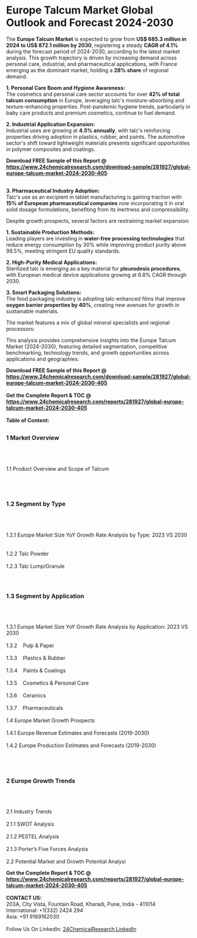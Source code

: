 <h1>Europe Talcum Market Global Outlook and Forecast 2024-2030</h1><p>The <strong>Europe Talcum Market</strong> is expected to grow from <strong>US$ 685.3 million in 2024 to US$ 872.1 million by 2030</strong>, registering a steady <strong>CAGR of 4.1%</strong> during the forecast period of 2024-2030, according to the latest market analysis. This growth trajectory is driven by increasing demand across personal care, industrial, and pharmaceutical applications, with France emerging as the dominant market, holding a <strong>28% share</strong> of regional demand.</p><p><strong>1. Personal Care Boom and Hygiene Awareness:</strong><br>
The cosmetics and personal care sector accounts for over <strong>42% of total talcum consumption</strong> in Europe, leveraging talc's moisture-absorbing and texture-enhancing properties. Post-pandemic hygiene trends, particularly in baby care products and premium cosmetics, continue to fuel demand.</p><p><strong>2. Industrial Application Expansion:</strong><br>
Industrial uses are growing at <strong>4.5% annually</strong>, with talc's reinforcing properties driving adoption in plastics, rubber, and paints. The automotive sector's shift toward lightweight materials presents significant opportunities in polymer composites and coatings.</p><div><b>Download FREE Sample of this Report @ 
            <a href="https://www.24chemicalresearch.com/download-sample/281927/global-europe-talcum-market-2024-2030-405">
            https://www.24chemicalresearch.com/download-sample/281927/global-europe-talcum-market-2024-2030-405</a></b></div><br><p><strong>3. Pharmaceutical Industry Adoption:</strong><br>
Talc's use as an excipient in tablet manufacturing is gaining traction with <strong>15% of European pharmaceutical companies</strong> now incorporating it in oral solid dosage formulations, benefiting from its inertness and compressibility.</p><p>Despite growth prospects, several factors are restraining market expansion:</p><p><strong>1. Sustainable Production Methods:</strong><br>
Leading players are investing in <strong>water-free processing technologies</strong> that reduce energy consumption by 30% while improving product purity above 99.5%, meeting stringent EU quality standards.</p><p><strong>2. High-Purity Medical Applications:</strong><br>
Sterilized talc is emerging as a key material for <strong>pleurodesis procedures</strong>, with European medical device applications growing at 6.8% CAGR through 2030.</p><p><strong>3. Smart Packaging Solutions:</strong><br>
The food packaging industry is adopting talc-enhanced films that improve <strong>oxygen barrier properties by 40%</strong>, creating new avenues for growth in sustainable materials.</p><p>The market features a mix of global mineral specialists and regional processors:</p><p>This analysis provides comprehensive insights into the Europe Talcum Market (2024-2030), featuring detailed segmentation, competitive benchmarking, technology trends, and growth opportunities across applications and geographies.</p><div><b>Download FREE Sample of this Report @ 
            <a href="https://www.24chemicalresearch.com/download-sample/281927/global-europe-talcum-market-2024-2030-405">
            https://www.24chemicalresearch.com/download-sample/281927/global-europe-talcum-market-2024-2030-405</a></b></div><br><div><b>Get the Complete Report & TOC @ 
            <a href="https://www.24chemicalresearch.com/reports/281927/global-europe-talcum-market-2024-2030-405">
            https://www.24chemicalresearch.com/reports/281927/global-europe-talcum-market-2024-2030-405</a></b></div><br>
            <b>Table of Content:</b><p><h2><span style="font-size:16px"><strong>1 Market Overview&nbsp;&nbsp; &nbsp;</strong></span></h2><br />
<br />
<p>1.1 Product Overview and Scope of Talcum&nbsp;</p><br />
<br />
<h2><strong><span style="font-size:16px">1.2 Segment by Type&nbsp;&nbsp; &nbsp;</span></strong></h2><br />
<br />
<p>1.2.1 Europe Market Size YoY Growth Rate Analysis by Type: 2023 VS 2030&nbsp;&nbsp; &nbsp;<br /><br />
1.2.2 Talc Powder&nbsp;&nbsp; &nbsp;<br /><br />
1.2.3 Talc Lump/Granule<br /><br />
<br />
<h2><span style="font-size:16px"><strong>1.3 Segment by Application&nbsp;&nbsp;</strong></span></h2><br />
<br />
<p>1.3.1 Europe Market Size YoY Growth Rate Analysis by Application: 2023 VS 2030&nbsp;&nbsp; &nbsp;<br /><br />
1.3.2&nbsp;&nbsp; &nbsp;Pulp & Paper<br /><br />
1.3.3&nbsp;&nbsp; &nbsp;Plastics & Rubber<br /><br />
1.3.4&nbsp;&nbsp; &nbsp;Paints & Coatings<br /><br />
1.3.5&nbsp;&nbsp; &nbsp;Cosmetics & Personal Care<br /><br />
1.3.6&nbsp;&nbsp; &nbsp;Ceramics<br /><br />
1.3.7&nbsp;&nbsp; &nbsp;Pharmaceuticals<br /><br />
1.4 Europe Market Growth Prospects&nbsp;&nbsp; &nbsp;<br /><br />
1.4.1 Europe Revenue Estimates and Forecasts (2019-2030)&nbsp;&nbsp; &nbsp;<br /><br />
1.4.2 Europe Production Estimates and Forecasts (2019-2030)&nbsp;&nbsp;</p><br />
<br />
<h2><span style="font-size:16px"><strong>2 Europe Growth Trends&nbsp;&nbsp; &nbsp;</strong></span></h2><br />
<br />
<p>2.1 Industry Trends&nbsp;&nbsp; &nbsp;<br /><br />
2.1.1 SWOT Analysis&nbsp;&nbsp; &nbsp;<br /><br />
2.1.2 PESTEL Analysis&nbsp;&nbsp; &nbsp;<br /><br />
2.1.3 Porter&rsquo;s Five Forces Analysis&nbsp;&nbsp; &nbsp;<br /><br />
2.2 Potential Market and Growth Potential Analysi</p><div><b>Get the Complete Report & TOC @ 
            <a href="https://www.24chemicalresearch.com/reports/281927/global-europe-talcum-market-2024-2030-405">
            https://www.24chemicalresearch.com/reports/281927/global-europe-talcum-market-2024-2030-405</a></b></div><br><b>CONTACT US:</b><br>
            203A, City Vista, Fountain Road, Kharadi, Pune, India - 411014<br>
            International: +1(332) 2424 294<br>
            Asia: +91 9169162030 <br><br>
            Follow Us On LinkedIn: <a href="https://www.linkedin.com/company/24chemicalresearch/">24ChemicalResearch LinkedIn</a>
